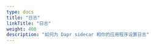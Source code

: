 ```yaml
---
type: docs
title: "日志"
linkTitle: "日志"
weight: 400
description: "如何为 Dapr sidecar 和你的应用程序设置日志"
---
```



